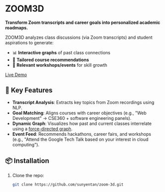 # ZOOM3D
**Transform Zoom transcripts and career goals into personalized academic roadmaps.**

ZOOM3D analyzes class discussions (via Zoom transcripts) and student aspirations to generate:  
- 📊 **Interactive graphs** of past class connections  
- 🎯 **Tailored course recommendations**  
- 📅 **Relevant workshops/events** for skill growth  

[Live Demo](#) 

## 🚀 Key Features
- **Transcript Analysis**: Extracts key topics from Zoom recordings using NLP.
- **Goal Matching**: Aligns courses with career objectives (e.g., "Web Development" → CSE360 + software engineering panels).
- **Dynamic Graph**: Visualizes how past and current classes interrelate using a [force-directed graph](https://github.com/vasturiano/force-graph?tab=readme-ov-file).
- **Event Feed**: Recommends hackathons, career fairs, and workshops (e.g., "Attend the Google Tech Talk based on your interest in cloud computing").

## 📦 Installation
1. Clone the repo:
   ```bash
   git clone https://github.com/sunyentan/zoom-3d.git
